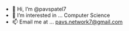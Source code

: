 - 👋 Hi, I’m @pavspatel7
- 👀 I’m interested in ... Computer Science
- 📫 Email me at ... pavs.network7@gmail.com
